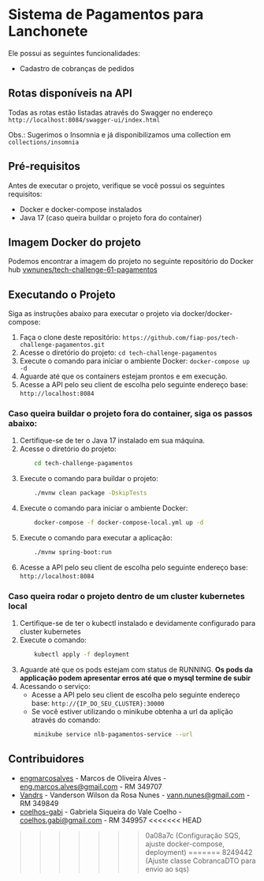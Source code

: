 # Sistema de Pagamentos para Lanchonete

Ele possui as seguintes funcionalidades:

- Cadastro de cobranças de pedidos

## Rotas disponíveis na API

Todas as rotas estão listadas através do Swagger no endereço `http://localhost:8084/swagger-ui/index.html`

Obs.: Sugerimos o Insomnia e já disponibilizamos uma collection em `collections/insomnia`

## Pré-requisitos

Antes de executar o projeto, verifique se você possui os seguintes requisitos:

- Docker e docker-compose instalados
- Java 17 (caso queira buildar o projeto fora do container)

## Imagem Docker do projeto

Podemos encontrar a imagem do projeto no seguinte repositório do Docker hub [vwnunes/tech-challenge-61-pagamentos](https://hub.docker.com/repository/docker/vwnunes/tech-challenge-61-pagamentos/general)

## Executando o Projeto

Siga as instruções abaixo para executar o projeto via docker/docker-compose:

1. Faça o clone deste repositório: `https://github.com/fiap-pos/tech-challenge-pagamentos.git`
2. Acesse o diretório do projeto: `cd tech-challenge-pagamentos`
3. Execute o comando para iniciar o ambiente Docker: `docker-compose up -d`
4. Aguarde até que os containers estejam prontos e em execução.
5. Acesse a API pelo seu client de escolha pelo seguinte endereço base: `http://localhost:8084`

### Caso queira buildar o projeto fora do container, siga os passos abaixo:

1. Certifique-se de ter o Java 17 instalado em sua máquina.
2. Acesse o diretório do projeto:
   ```bash
       cd tech-challenge-pagamentos
   ```
3. Execute o comando para buildar o projeto:
   ```bash
       ./mvnw clean package -DskipTests
   ```
4. Execute o comando para iniciar o ambiente Docker:
   ```bash
       docker-compose -f docker-compose-local.yml up -d
   ```
5. Execute o comando para executar a aplicação:
   ```bash
       ./mvnw spring-boot:run
   ```
6. Acesse a API pelo seu client de escolha pelo seguinte endereço base: `http://localhost:8084`

### Caso queira rodar o projeto dentro de um cluster kubernetes local

1. Certifique-se de ter o kubectl instalado e devidamente configurado para cluster kubernetes
2. Execute o comando:
   ```bash
       kubectl apply -f deployment
   ```
3. Aguarde até que os pods estejam com status de RUNNING. **Os pods da applicação podem apresentar erros até que o mysql termine de subir**
4. Acessando o serviço:
   - Acesse a API pelo seu client de escolha pelo seguinte endereço base: `http://{IP_DO_SEU_CLUSTER}:30000`
   - Se você estiver utilizando o minikube obtenha a url da aplição através do comando:
   ```bash
       minikube service nlb-pagamentos-service --url
   ```

## Contribuidores

- [engmarcosalves](https://github.com/engmarcosalves) - Marcos de Oliveira Alves - eng.marcos.alves@gmail.com - RM 349707
- [Vandrs](https://github.com/Vandrs) - Vanderson Wilson da Rosa Nunes - vann.nunes@gmail.com - RM 349849
- [coelhos-gabi](https://github.com/coelhos-gabi) - Gabriela Siqueira do Vale Coelho - coelhos.gabi@gmail.com - RM 349957
<<<<<<< HEAD
>>>>>>> 0a08a7c (Configuração SQS, ajuste docker-compose, deployment)
=======
>>>>>>> 8249442 (Ajuste classe CobrancaDTO para envio ao sqs)
